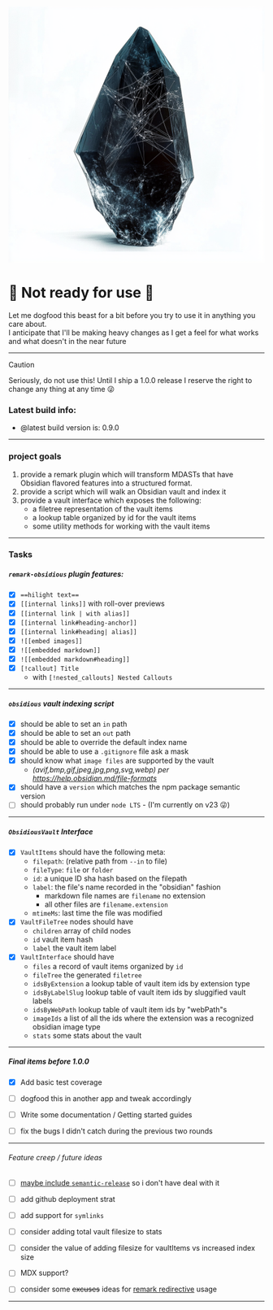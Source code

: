 ![silly AI generated image of an obsidian crystal with magic-ish veins of gold connecting various parts together similar to a graph image](./testVault/images/obsidious.png)


# 🚨 Not ready for use 🚨
Let me dogfood this beast for a bit before you try to use it in anything you care about.  
I anticipate that I'll be making heavy changes as I get a feel for what works and what doesn't in the near future

---

> [!CAUTION] 
> Seriously, do not use this! Until I ship a 1.0.0 release I reserve the right to change any thing at any time 😜

### Latest build info: 
- @latest build version is: <!-- <version> -->0.9.0<!-- <version/> -->

---

### project goals
1. provide a remark plugin which will transform MDASTs that have Obsidian flavored features into a structured format.
2. provide a script which will walk an Obsidian vault and index it
3. provide a vault interface which exposes the following:
    - a filetree representation of the vault items
    - a lookup table organized by id for the vault items
    - some utility methods for working with the vault items

---

### Tasks

##### `remark-obsidious` plugin features:
- [x] `==hilight text==`
- [x] `[[internal links]]` with roll-over previews
- [x] `[[internal link | with alias]]`
- [x] `[[internal link#heading-anchor]]`
- [x] `[[internal link#heading| alias]]`
- [x] `![[embed images]]`
- [x] `![[embedded markdown]]`
- [x] `![[embedded markdown#heading]]`
- [x] `[!callout] Title`
    - with `[!nested_callouts] Nested Callouts`

---

##### `obsidious` vault indexing script
- [x] should be able to set an `in` path
- [x] should be able to set an `out` path
- [x] should be able to override the default index name
- [x] should be able to use a `.gitignore` file ask a mask
- [x] should know what `image files` are supported by the vault
    - _(avif,bmp,gif,jpeg,jpg,png,svg,webp) per https://help.obsidian.md/file-formats_
- [x] should have a `version` which matches the npm package semantic version
- [ ] should probably run under `node LTS` - (I'm currently on v23 😜)

---

##### `ObsidiousVault` Interface
- [x] `VaultItems` should have the following meta:
    - `filepath`: (relative path from `--in` to file)
    - `fileType`: `file` or `folder` 
    - `id`: a unique ID sha hash based on the filepath
    - `label`: the file's name recorded in the "obsidian" fashion
        - markdown file names are `filename` no extension
        - all other files are `filename.extension`
    - `mtimeMs`: last time the file was modified
- [x] `VaultFileTree` nodes should have
    - `children` array of child nodes
    - `id` vault item hash
    - `label`  the vault item label
- [x] `VaultInterface` should have
    - `files` a record of vault items organized by `id`
    - `fileTree` the generated `filetree`
    - `idsByExtension` a lookup table of vault item ids by extension type
    - `idsByLabelSlug` lookup table of vault item ids by sluggified vault labels
    - `idsByWebPath` lookup table of vault item ids by "webPath"s
    - `imageIds` a list of all the ids where the extension was a recognized obsidian image type
    - `stats` some stats about the vault

---

##### Final items before 1.0.0
- [x] Add basic test coverage
- [ ] dogfood this in another app and tweak accordingly
- [ ] Write some documentation / Getting started guides
- [ ] fix the bugs I didn't catch during the previous two rounds


---

###### Feature creep / future ideas
- [ ] [maybe include `semantic-release`](https://www.npmjs.com/package/semantic-release) so i don't have deal with it 
- [ ] add github deployment strat 
- [ ] add support for `symlinks`
- [ ] consider adding total vault filesize to stats
- [ ] consider the value of adding filesize for vaultItems vs increased index size
- [ ] MDX support?
- [ ] consider some ~~excuses~~ ideas for [remark redirective](https://github.com/remarkjs/remark-directive) usage



---